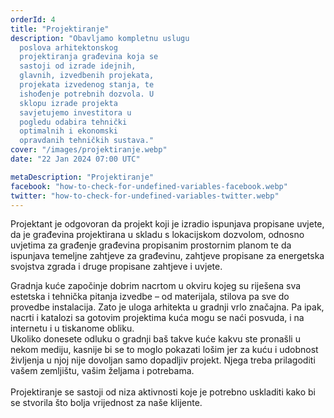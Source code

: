 ```yaml
---
orderId: 4
title: "Projektiranje"
description: "Obavljamo kompletnu uslugu
  poslova arhitektonskog
  projektiranja građevina koja se
  sastoji od izrade idejnih,
  glavnih, izvedbenih projekata,
  projekata izvedenog stanja, te
  ishođenje potrebnih dozvola. U
  sklopu izrade projekta
  savjetujemo investitora u
  pogledu odabira tehnički
  optimalnih i ekonomski
  opravdanih tehničkih sustava."
cover: "/images/projektiranje.webp"
date: "22 Jan 2024 07:00 UTC"

metaDescription: "Projektiranje"
facebook: "how-to-check-for-undefined-variables-facebook.webp"
twitter: "how-to-check-for-undefined-variables-twitter.webp"
---
```


<p
   class="text-4 line-height-9 appear-animation"
   data-appear-animation="fadeIn"
   data-appear-animation-delay="100"
   >
   Projektant je odgovoran da projekt koji je izradio ispunjava
   propisane uvjete, da je građevina projektirana u skladu s
   lokacijskom dozvolom, odnosno uvjetima za građenje građevina
   propisanim prostornim planom te da ispunjava temeljne zahtjeve
   za građevinu, zahtjeve propisane za energetska svojstva zgrada i
   druge propisane zahtjeve i uvjete.
</p>
<p
   class="m-0 p-0 appear-animation"
   data-appear-animation="fadeIn"
   data-appear-animation-delay="300"
   >
   Gradnja kuće započinje dobrim nacrtom u okviru kojeg su riješena
   sva estetska i tehnička pitanja izvedbe – od materijala, stilova
   pa sve do provedbe instalacija. Zato je uloga arhitekta u
   gradnji vrlo značajna. Pa ipak, nacrti i katalozi sa gotovim
   projektima kuća mogu se naći posvuda, i na internetu i u
   tiskanome obliku. <br />Ukoliko donesete odluku o gradnji baš
   takve kuće kakvu ste pronašli u nekom mediju, kasnije bi se to
   moglo pokazati lošim jer za kuću i udobnost življenja u njoj
   nije dovoljan samo dopadljiv projekt. Njega treba prilagoditi
   vašem zemljištu, vašim željama i potrebama.
   <br />
   <br />
   Projektiranje se sastoji od niza aktivnosti koje je potrebno
   uskladiti kako bi se stvorila što bolja vrijednost za naše
   klijente.
</p>
